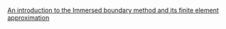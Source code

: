 [An introduction to the Immersed boundary method and its finite element approximation](attatchments/An%20introduction%20to%20the%20Immersed%20boundary%20method%20and%20its%20finite%20element%20approximat.pdf)

